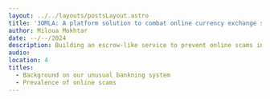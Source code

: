 ```yaml
---
layout: ../../layouts/postsLayout.astro
title: '3OMLA: A platform solution to combat online currency exchange scams in Algeria'
author: Miloua Mokhtar
date: --/--/2024 
description: Building an escrow-like service to prevent online scams in Euro and Dinar currency exchange.
audio: 
location: 4
titles:
  - Background on our unusual bankning system
  - Prevalence of online scams
---
```

